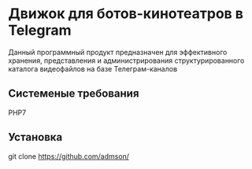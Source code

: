 # Движок для ботов-кинотеатров в Telegram
Данный программный продукт предназначен для
эффективного хранения, представления и
администрирования структурированного каталога
видеофайлов на базе Телеграм-каналов

## Системеные требования
PHP7

## Установка
git clone https://github.com/admson/

